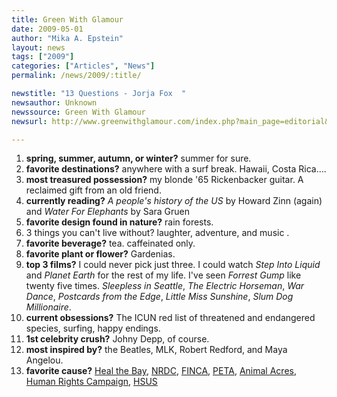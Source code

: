```yaml
---
title: Green With Glamour
date: 2009-05-01
author: "Mika A. Epstein"
layout: news
tags: ["2009"]
categories: ["Articles", "News"]
permalink: /news/2009/:title/

newstitle: "13 Questions - Jorja Fox  "
newsauthor: Unknown
newssource: Green With Glamour
newsurl: http://www.greenwithglamour.com/index.php?main_page=editorial&e=questions&c=13_jorja_fox

---
```


1. **spring, summer, autumn, or winter?**
summer for sure.
1. **favorite destinations?**
anywhere with a surf break. Hawaii, Costa Rica....
1. **most treasured possession?**
my blonde '65 Rickenbacker guitar. A reclaimed gift from an old friend.
1. **currently reading?**
*A people's history of the US* by Howard Zinn (again) and *Water For Elephants* by Sara Gruen
1. **favorite design found in nature?**
rain forests.
1. 3 things you can't live without?
laughter, adventure, and music .
1. **favorite beverage?**
tea. caffeinated only.
1. **favorite plant or flower?**
Gardenias.
1. **top 3 films?**
I could never pick just three. I could watch *Step Into Liquid* and *Planet Earth* for the rest of my life.
I've seen *Forrest Gump* like twenty five times. *Sleepless in Seattle*, *The Electric Horseman*, *War Dance*, *Postcards from the Edge*, *Little Miss Sunshine*, *Slum Dog Millionaire*.
1. **current obsessions?**
The ICUN red list of threatened and endangered species, surfing, happy endings.
1. **1st celebrity crush?**
Johny Depp, of course.
1. **most inspired by?**
the Beatles, MLK, Robert Redford, and Maya Angelou.
1. **favorite cause?**
[Heal the Bay](http://www.healthebay.org/), [NRDC](http://www.nrdc.org/), [FINCA](http://www.villagebanking.org/site/c.erKPI2PCIoE/b.2394109/k.BEA3/Home.htm), [PETA](http://www.peta.org/), [Animal Acres](http://www.animalacres.org/), [Human Rights Campaign](http://www.hrc.org/), [HSUS](http://www.hsus.org/ )

